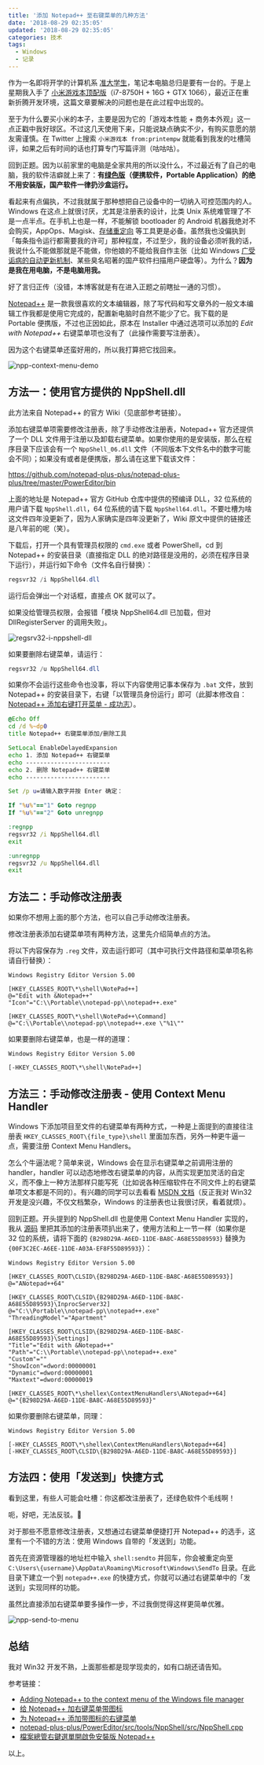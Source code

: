 ```yaml
---
title: '添加 Notepad++ 至右键菜单的几种方法'
date: '2018-08-29 02:35:05'
updated: '2018-08-29 02:35:05'
categories: 技术
tags:
  - Windows
  - 记录
---
```


作为一名即将开学的计算机系 [准大学生](https://blessing.studio/check-in-2018-07/)，笔记本电脑总归是要有一台的。于是上星期我入手了 [小米游戏本顶配版](https://twitter.com/printempw/status/1030043615983104000)（i7-8750H + 16G + GTX 1066），最近正在重新折腾开发环境，这篇文章要解决的问题也是在此过程中出现的。

至于为什么要买小米的本子，主要是因为它的「游戏本性能 + 商务本外观」这一点正戳中我好球区。不过这几天使用下来，只能说缺点确实不少，有购买意愿的朋友需谨慎。在 Twitter 上搜索 `小米游戏本 from:printempw` 就能看到我发的吐槽简评，如果之后有时间的话也打算专门写篇评测（咕咕咕）。

回到正题。因为以前家里的电脑是全家共用的所以没什么，不过最近有了自己的电脑，我的软件洁癖就上来了：**有[绿色版](https://zh.wikipedia.org/wiki/%E7%B6%A0%E8%89%B2%E8%BB%9F%E9%AB%94)（便携软件，Portable Application）的绝不用安装版，国产软件一律扔沙盒运行。**

看起来有点偏执，不过我就属于那种想把自己设备中的一切纳入可控范围内的人。Windows 在这点上就很讨厌，尤其是注册表的设计，比类 Unix 系统难管理了不是一点半点。在手机上也是一样，不能解锁 bootloader 的 Android 机器我绝对不会购买，AppOps、Magisk、[存储重定向](https://play.google.com/store/apps/details?id=moe.shizuku.redirectstorage) 等工具更是必备。虽然我也没偏执到「每条指令运行都需要我的许可」那种程度，不过至少，我的设备必须听我的话，我说什么不能做那就是不能做，你他娘的不能给我自作主张（比如 Windows [广受诟病的自动更新机制](https://www.zhihu.com/question/271414438)、某些臭名昭著的国产软件扫描用户硬盘等）。为什么？**因为是我在用电脑，不是电脑用我。**

好了言归正传（没错，本博客就是有在进入正题之前瞎扯一通的习惯）。

[Notepad++](https://notepad-plus-plus.org/) 是一款我很喜欢的文本编辑器，除了写代码和写文章外的一般文本编辑工作我都是使用它完成的，配置新电脑时自然不能少了它。我下载的是 Portable 便携版，不过也正因如此，原本在 Installer 中通过选项可以添加的 *Edit with Notepad++* 右键菜单项也没有了（此操作需要写注册表）。

因为这个右键菜单还蛮好用的，所以我打算把它找回来。

![npp-context-menu-demo](https://img.blessing.studio/images/2018/08/29/npp-context-menu-demo.png)

<!--more-->

## 方法一：使用官方提供的 NppShell.dll

此方法来自 Notepad++ 的官方 Wiki（见底部参考链接）。

添加右键菜单项需要修改注册表，除了手动修改注册表，Notepad++ 官方还提供了一个 DLL 文件用于注册以及卸载右键菜单。如果你使用的是安装版，那么在程序目录下应该会有一个 `NppShell_06.dll` 文件（不同版本下文件名中的数字可能会不同）；如果没有或者是便携版，那么请在这里下载该文件：

https://github.com/notepad-plus-plus/notepad-plus-plus/tree/master/PowerEditor/bin

上面的地址是 Notepad++ 官方 GitHub 仓库中提供的预编译 DLL，32 位系统的用户请下载 `NppShell.dll`，64 位系统的请下载 `NppShell64.dll`。不要吐槽为啥这文件四年没更新了，因为人家确实是四年没更新了，Wiki 原文中提供的链接还是八年前的呢（笑）。

下载后，打开一个具有管理员权限的 `cmd.exe` 或者 PowerShell，cd 到 Notepad++ 的安装目录（直接指定 DLL 的绝对路径是没用的，必须在程序目录下运行），并运行如下命令（文件名自行替换）：

```powershell
regsvr32 /i NppShell64.dll
```

运行后会弹出一个对话框，直接点 OK 就可以了。

如果没给管理员权限，会报错「模块 NppShell64.dll 已加载，但对 DllRegisterServer 的调用失败」。

![regsrv32-i-nppshell-dll](https://img.blessing.studio/images/2018/08/29/regsrv32-i-nppshell-dll.png)

如果要删除右键菜单，请运行：

```powershell
regsvr32 /u NppShell64.dll
```

如果你不会运行这些命令也没事，将以下内容使用记事本保存为 `.bat` 文件，放到 Notepad++ 的安装目录下，右键「以管理员身份运行」即可（此脚本修改自：[Notepad++ 添加右键打开菜单 - 成功志](http://www.ok12.net/?post=31)）。

```cmd
@Echo Off
cd /d %~dp0
title Notepad++ 右键菜单添加/删除工具

SetLocal EnableDelayedExpansion
echo 1. 添加 Notepad++ 右键菜单
echo ------------------------
echo 2. 删除 Notepad++ 右键菜单
echo ------------------------

Set /p u=请输入数字并按 Enter 确定：

If "%u%"=="1" Goto regnpp
If "%u%"=="2" Goto unregnpp

:regnpp
regsvr32 /i NppShell64.dll
exit

:unregnpp
regsvr32 /u NppShell64.dll
exit
```

## 方法二：手动修改注册表

如果你不想用上面的那个方法，也可以自己手动修改注册表。

修改注册表添加右键菜单项有两种方法，这里先介绍简单点的方法。

将以下内容保存为 `.reg` 文件，双击运行即可（其中可执行文件路径和菜单项名称请自行替换）：

```
Windows Registry Editor Version 5.00

[HKEY_CLASSES_ROOT\*\shell\NotePad++]
@="Edit with &Notepad++"
"Icon"="C:\\Portable\\notepad-pp\\notepad++.exe"

[HKEY_CLASSES_ROOT\*\shell\NotePad++\Command]
@="C:\\Portable\\notepad-pp\\notepad++.exe \"%1\""
```

如果要删除右键菜单，也是一样的道理：

```
Windows Registry Editor Version 5.00

[-HKEY_CLASSES_ROOT\*\shell\NotePad++]
```

## 方法三：手动修改注册表 - 使用 Context Menu Handler

Windows 下添加项目至文件的右键菜单有两种方式，一种是上面提到的直接往注册表 `HKEY_CLASSES_ROOT\{file_type}\shell` 里面加东西，另外一种更牛逼一点，需要注册 Context Menu Handlers。

怎么个牛逼法呢？简单来说，Windows 会在显示右键菜单之前调用注册的 handler，handler 可以动态地修改右键菜单的内容，从而实现更加灵活的自定义，而不像上一种方法那样只能写死（比如说各种压缩软件在不同文件上的右键菜单项文本都是不同的）。有兴趣的同学可以去看看 [MSDN 文档](https://msdn.microsoft.com/en-us/library/windows/desktop/cc144169%28v=vs.85%29.aspx)（反正我对 Win32 开发是没兴趣，不仅文档繁杂，Windows 的注册表也让我很讨厌，看着就烦）。

回到正题。开头提到的 NppShell.dll 也是使用 Context Menu Handler 实现的，我从 [源码](https://github.com/notepad-plus-plus/notepad-plus-plus/blob/master/PowerEditor/src/tools/NppShell/src/NppShell.cpp) 里把其添加的注册表项扒出来了，使用方法和上一节一样（如果你是 32 位的系统，请将下面的 `{B298D29A-A6ED-11DE-BA8C-A68E55D89593}` 替换为 `{00F3C2EC-A6EE-11DE-A03A-EF8F55D89593}`）：

```
Windows Registry Editor Version 5.00

[HKEY_CLASSES_ROOT\CLSID\{B298D29A-A6ED-11DE-BA8C-A68E55D89593}]
@="ANotepad++64"

[HKEY_CLASSES_ROOT\CLSID\{B298D29A-A6ED-11DE-BA8C-A68E55D89593}\InprocServer32]
@="C:\\Portable\\notepad-pp\\notepad++.exe"
"ThreadingModel"="Apartment"

[HKEY_CLASSES_ROOT\CLSID\{B298D29A-A6ED-11DE-BA8C-A68E55D89593}\Settings]
"Title"="Edit with &Notepad++"
"Path"="C:\\Portable\\notepad-pp\\notepad++.exe"
"Custom"=""
"ShowIcon"=dword:00000001
"Dynamic"=dword:00000001
"Maxtext"=dword:00000019

[HKEY_CLASSES_ROOT\*\shellex\ContextMenuHandlers\ANotepad++64]
@="{B298D29A-A6ED-11DE-BA8C-A68E55D89593}"
```

如果你要删除右键菜单，同理：

```
Windows Registry Editor Version 5.00

[-HKEY_CLASSES_ROOT\*\shellex\ContextMenuHandlers\Notepad++64]
[-HKEY_CLASSES_ROOT\CLSID\{B298D29A-A6ED-11DE-BA8C-A68E55D89593}]
```

## 方法四：使用「发送到」快捷方式

看到这里，有些人可能会吐槽：你这都改注册表了，还绿色软件个毛线啊！

呃，好吧，无法反驳。🤔

对于那些不愿意修改注册表，又想通过右键菜单便捷打开 Notepad++ 的选手，这里有一个不错的方法：使用 Windows 自带的「发送到」功能。

首先在资源管理器的地址栏中输入 `shell:sendto` 并回车，你会被重定向至 `C:\Users\{username}\AppData\Roaming\Microsoft\Windows\SendTo` 目录。在此目录下建立一个到 `notepad++.exe` 的快捷方式，你就可以通过右键菜单中的「发送到」实现同样的功能。

虽然比直接添加右键菜单要多操作一步，不过我倒觉得这样更简单优雅。

![npp-send-to-menu](https://img.blessing.studio/images/2018/08/29/npp-send-to-menu.png)

## 总结

我对 Win32 开发不熟，上面那些都是现学现卖的，如有口胡还请告知。

参考链接：

- [Adding Notepad++ to the context menu of the Windows file manager](http://docs.notepad-plus-plus.org/index.php/Explorer_Context_Menu)
- [给 Notepad++ 加右键菜单带图标](https://www.cnblogs.com/mq0036/p/3815728.html)
- [为 Notepad++ 添加带图标的右键菜单](http://www.catmee.com/add-context-menu-for-notepad-plus-plus/)
- [notepad-plus-plus/PowerEditor/src/tools/NppShell/src/NppShell.cpp](https://github.com/notepad-plus-plus/notepad-plus-plus/blob/master/PowerEditor/src/tools/NppShell/src/NppShell.cpp)
- [檔案總管右鍵選單開啟免安裝版 Notepad++](http://blog.darkthread.net/post-2017-06-05-open-notepad-with-contextmenu.aspx)

以上。
